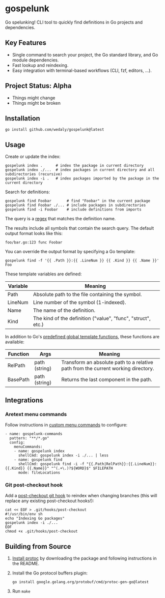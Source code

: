 gospelunk
=========

Go spelunking! CLI tool to quickly find definitions in Go projects and dependencies.

Key Features
------------

-	Single command to search your project, the Go standard library, and Go module dependencies.
-	Fast lookup and reindexing.
-	Easy integration with terminal-based workflows (CLI, fzf, editors, ...).

Project Status: Alpha
---------------------

-	Things might change
-	Things might be broken

Installation
------------

```
go install github.com/wedaly/gospelunk@latest
```

Usage
-----

Create or update the index:

```
gospelunk index .      # index the package in current directory
gospelunk index ./...  # index packages in current directory and all subdirectories (recursive)
gospelunk index -i .   # index packages imported by the package in the current directory
```

Search for definitions:

```
gospelunk find Foobar       # find "Foobar" in the current package
gospelunk find Foobar ./... # include packages in subdirectories
gospelunk find -i Foobar    # include definitions from imports
```

The query is a [regex](https://github.com/google/re2/wiki/Syntax) that matches the definition name.

The results include all symbols that contain the search query. The default output format looks like this:

```
foo/bar.go:123 func Foobar
```

You can override the output format by specifying a Go template:

```
gospelunk find -f '{{ .Path }}:{{ .LineNum }} {{ .Kind }} {{ .Name }}' Foo
```

These template variables are defined:

| Variable | Meaning                                                      |
|----------|--------------------------------------------------------------|
| Path     | Absolute path to the file containing the symbol.             |
| LineNum  | Line number of the symbol (1-indexed).                       |
| Name     | The name of the definition.                                  |
| Kind     | The kind of the definition ("value", "func", "struct", etc.) |

In addition to Go's [predefined global template functions](https://pkg.go.dev/text/template#hdr-Functions), these functions are available:

| Function | Args          | Meaning                                                                           |
|----------|---------------|-----------------------------------------------------------------------------------|
| RelPath  | path (string) | Transform an absolute path to a relative path from the current working directory. |
| BasePath | path (string) | Returns the last component in the path.                                           |

Integrations
------------

### Aretext menu commands

Follow instructions in [custom menu commands](https://aretext.org/docs/custom-menu-commands/) to configure:

```
- name: gospelunk-commands
  pattern: "**/*.go"
  config:
    menuCommands:
    - name: gospelunk index
      shellCmd: gospelunk index -i ./... | less
    - name: gospelunk find
      shellCmd: gospelunk find -i -f "{{.Path|RelPath}}:{{.LineNum}}:{{.Kind}} {{.Name}}" "^(.+\.)?${WORD}$" $FILEPATH
      mode: fileLocations
```

### Git post-checkout hook

Add a [post-checkout git hook](https://git-scm.com/docs/githooks#_post_checkout) to reindex when changing branches (this will replace any existing post-checkout hooks!):

```
cat << EOF > .git/hooks/post-checkout
#!/usr/bin/env sh
echo "Indexing Go packages"
gospelunk index -i ./...
EOF
chmod +x .git/hooks/post-checkout
```

Building from Source
--------------------

1.	[Install protoc](https://developers.google.com/protocol-buffers/docs/downloads) by downloading the package and following instructions in the README.
2.	Install the Go protocol buffers plugin:

	```
	go install google.golang.org/protobuf/cmd/protoc-gen-go@latest
	```

3.	Run `make`
